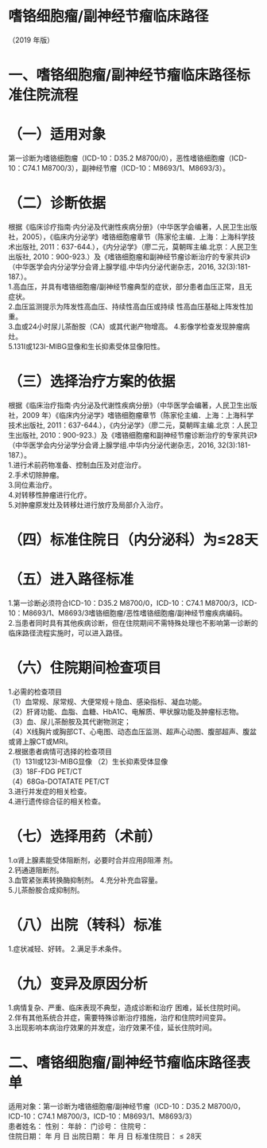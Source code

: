 # 嗜铬细胞瘤/副神经节瘤临床路径  
（2019 年版）  
# 一、嗜铬细胞瘤/副神经节瘤临床路径标准住院流程  
# （一）适用对象  
第一诊断为嗜铬细胞瘤（ICD-10：D35.2 M8700/0），恶性嗜铬细胞瘤（ICD-10：C74.1  M8700/3），副神经节瘤（ICD-10：M8693/1、M8693/3）。  
# （二）诊断依据  
根据《临床诊疗指南·内分泌及代谢性疾病分册》（中华医学会编著，人民卫生出版社，2005），《临床内分泌学》嗜铬细胞瘤章节（陈家伦主编．上海：上海科学技术出版社, 2011：637-644.），《内分泌学》（廖二元，莫朝晖主编.北京：人民卫生出版社, 2010：900-923.）及《嗜铬细胞瘤和副神经节瘤诊断治疗的专家共识》（中华医学会内分泌学分会肾上腺学组.中华内分泌代谢杂志，2016, 32(3):181-187.）。  
1.高血压，并具有嗜铬细胞瘤/副神经节瘤典型的症状，部分患者血压正常，且无症状。  
2.血压监测提示为阵发性高血压、持续性高血压或持续 性高血压基础上阵发性加重。  
3.血或24小时尿儿茶酚胺（CA）或其代谢产物增高。 4.影像学检查发现肿瘤病灶。  
5.131I或123I-MIBG显像和生长抑素受体显像阳性。  
# （三）选择治疗方案的依据  
根据《临床治疗指南·内分泌及代谢性疾病分册》（中华医学会编著，人民卫生出版社，2009 年）《临床内分泌学》嗜铬细胞瘤章节（陈家伦主编．上海：上海科学技术出版社, 2011：637-644.），《内分泌学》（廖二元，莫朝晖主编.北京：人民卫生出版社, 2010：900-923.）及《嗜铬细胞瘤和副神经节瘤诊断治疗的专家共识》（中华医学会内分泌学分会肾上腺学组.中华内分泌代谢杂志，2016, 32(3):181-187.）。  
1.进行术前药物准备、控制血压及对症治疗。  
2.手术切除肿瘤。  
3.同位素治疗。  
4.对转移性肿瘤进行化疗。  
5.对肿瘤原发灶及转移灶进行放疗及局部介入治疗。  
# （四）标准住院日（内分泌科）为≤28天  
# （五）进入路径标准  
1.第一诊断必须符合ICD-10：D35.2 M8700/0，ICD-10：C74.1 M8700/3，ICD-10：M8693/1、M8693/3嗜铬细胞瘤/恶性嗜铬细胞瘤/副神经节瘤疾病编码。  
2.当患者同时具有其他疾病诊断，但在住院期间不需特殊处理也不影响第一诊断的临床路径流程实施时，可以进入路径。  
# （六）住院期间检查项目  
1.必需的检查项目  
（1）血常规、尿常规、大便常规＋隐血、感染指标、凝血功能。  
（2）肝肾功能、血脂、血糖、HbA1C、电解质、甲状腺功能及肿瘤标志物。  
（3）血、尿儿茶酚胺及其代谢物测定；  
（4）X线胸片或胸部CT、心电图、动态血压监测、超声心动图、腹部超声、腹盆或肾上腺CT或MRI。  
2.根据患者病情可选择的检查项目  
（1）131I或123I-MIBG显像 （2）生长抑素受体显像  
（3）18F-FDG PET/CT  
（4）68Ga-DOTATATE PET/CT  
3.进行并发症的相关检查。  
4.进行遗传综合征的相关检查。  
# （七）选择用药（术前）  
1.α肾上腺素能受体阻断剂，必要时合并应用β阻滞 剂。  
2.钙通道阻断剂。  
3.血管紧张素转换酶抑制剂。 4.充分补充血容量。  
5.儿茶酚胺合成抑制剂。  
# （八）出院（转科）标准  
1.症状减轻、好转。 2.满足手术条件。  
# （九）变异及原因分析  
1.病情复杂、严重、临床表现不典型，造成诊断和治疗 困难，延长住院时间。  
2.伴有其他系统合并症，需要特殊诊断治疗措施，治疗和住院时间变异。  
3.出现影响本病治疗效果的并发症，治疗效果不佳，延长住院时间。  
# 二、嗜铬细胞瘤/副神经节瘤临床路径表单  
适用对象：第一诊断为嗜铬细胞瘤/副神经节瘤（ICD-10：D35.2 M8700/0，ICD-10：C74.1  M8700/3，ICD-10：M8693/1、M8693/3）  
患者姓名：         性别：    年龄：    门诊号：        住院号：  
住院日期：    年  月  日    出院日期：    年  月  日   标准住院日：${\leqslant}28$天  
